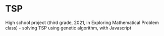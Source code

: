 # TSP
High school project (third grade, 2021, in Exploring Mathematical Problem class) - solving TSP using genetic algorithm, with Javascript
